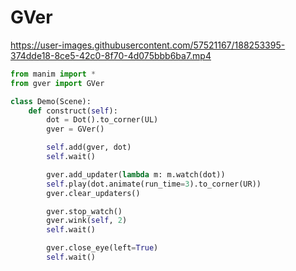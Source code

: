 # GVer


https://user-images.githubusercontent.com/57521167/188253395-374dde18-8ce5-42c0-8f70-4d075bbb6ba7.mp4


```python
from manim import *
from gver import GVer

class Demo(Scene):
    def construct(self):
        dot = Dot().to_corner(UL)
        gver = GVer()

        self.add(gver, dot)
        self.wait()

        gver.add_updater(lambda m: m.watch(dot))
        self.play(dot.animate(run_time=3).to_corner(UR))
        gver.clear_updaters()

        gver.stop_watch()
        gver.wink(self, 2)
        self.wait()

        gver.close_eye(left=True)
        self.wait()
```
